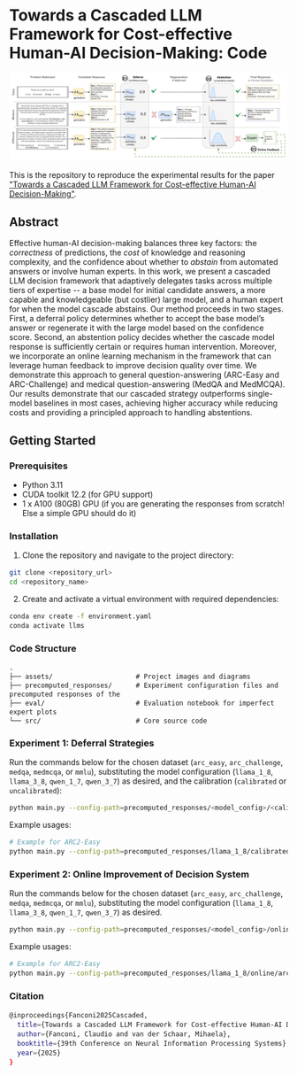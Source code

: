 # Towards a Cascaded LLM Framework for Cost-effective Human-AI Decision-Making: Code
<div align="left">
<img src="./assets/figure_1.png" width="800" alt="Method overview diagram">
</div>

This is the repository to reproduce the experimental results for the paper ["Towards a Cascaded LLM Framework for Cost-effective Human-AI Decision-Making"](https://arxiv.org/abs/2506.11887).

## Abstract
Effective human-AI decision-making balances three key factors: the *correctness* of predictions, the *cost* of knowledge and reasoning complexity, and the confidence about whether to *abstain* from automated answers or involve human experts. In this work, we present a cascaded LLM decision framework that adaptively delegates tasks across multiple tiers of expertise -- a base model for initial candidate answers, a more capable and knowledgeable (but costlier) large model, and a human expert for when the model cascade abstains. Our method proceeds in two stages. First, a deferral policy determines whether to accept the base model’s answer or regenerate it with the large model based on the confidence score. Second, an abstention policy decides whether the cascade model response is sufficiently certain or requires human intervention. Moreover, we incorporate an online learning mechanism in the framework that can leverage human feedback to improve decision quality over time. We demonstrate this approach to general question-answering (ARC-Easy and ARC-Challenge) and medical question-answering (MedQA and MedMCQA). Our results demonstrate that our cascaded strategy outperforms single-model baselines in most cases, achieving higher accuracy while reducing costs and providing a principled approach to handling abstentions.

## Getting Started

### Prerequisites
- Python 3.11
- CUDA toolkit 12.2 (for GPU support)
- 1 x A100 (80GB) GPU (if you are generating the responses from scratch! Else a simple GPU should do it)

### Installation

1. Clone the repository and navigate to the project directory:
```bash
git clone <repository_url>
cd <repository_name>
```

2. Create and activate a virtual environment with required dependencies:
```bash
conda env create -f environment.yaml
conda activate llms
```

### Code Structure
```
.
├── assets/                     # Project images and diagrams
├── precomputed_responses/      # Experiment configuration files and precomputed responses of the
├── eval/                       # Evaluation notebook for imperfect expert plots
└── src/                        # Core source code
```


### Experiment 1: Deferral Strategies
Run the commands below for the chosen dataset (`arc_easy`, `arc_challenge`, `medqa`, `medmcqa`, or `mmlu`), substituting the model configuration (`llama_1_8`, `llama_3_8`, `qwen_1_7`, `qwen_3_7`) as desired, and the calibration (`calibrated` or `uncalibrated`):

```bash
python main.py --config-path=precomputed_responses/<model_config>/<calibration>/<dataset>
```

Example usages:

```bash
# Example for ARC2-Easy
python main.py --config-path=precomputed_responses/llama_1_8/calibrated/arc_easy
```


### Experiment 2: Online Improvement of Decision System
Run the commands below for the chosen dataset (`arc_easy`, `arc_challenge`, `medqa`, `medmcqa`, or `mmlu`), substituting the model configuration (`llama_1_8`, `llama_3_8`, `qwen_1_7`, `qwen_3_7`) as desired.


```bash
python main.py --config-path=precomputed_responses/<model_config>/online/<dataset>
```

Example usages:

```bash
# Example for ARC2-Easy
python main.py --config-path=precomputed_responses/llama_1_8/online/arc_easy
```

### Citation
```bash
@inproceedings{Fanconi2025Cascaded,
  title={Towards a Cascaded LLM Framework for Cost-effective Human-AI Decision-Making},
  author={Fanconi, Claudio and van der Schaar, Mihaela},
  booktitle={39th Conference on Neural Information Processing Systems},
  year={2025}
}
```